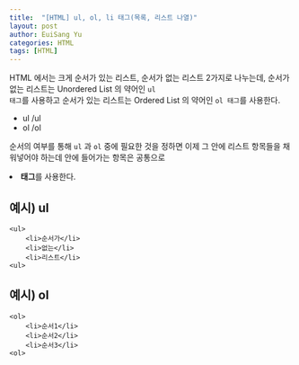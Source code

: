 ```yaml
---
title:  "[HTML] ul, ol, li 태그(목록, 리스트 나열)"
layout: post
author: EuiSang Yu
categories: HTML
tags: [HTML]
---
```


HTML 에서는 크게 순서가 있는 리스트, 순서가 없는 리스트 2가지로 나누는데, 순서가 없는 리스트는 Unordered List 의 약어인 <code>ul 태그</code>를 사용하고 순서가 있는 리스트는 Ordered List 의 약어인 <code>ol 태그</code>를 사용한다.

-   ul /ul
-   ol /ol

순서의 여부를 통해 <code>ul</code> 과 <code>ol</code> 중에 필요한 것을 정하면 이제 그 안에 리스트 항목들을 채워넣어야 하는데 안에 들어가는 항목은 공통으로 **<li> 태그**를 사용한다.

## 예시) ul

```
<ul>
	<li>순서가</li>
	<li>없는</li>
	<li>리스트</li>
<ul>
```

## 예시) ol

```
<ol>
	<li>순서1</li>
	<li>순서2</li>
	<li>순서3</li>
<ol>
```